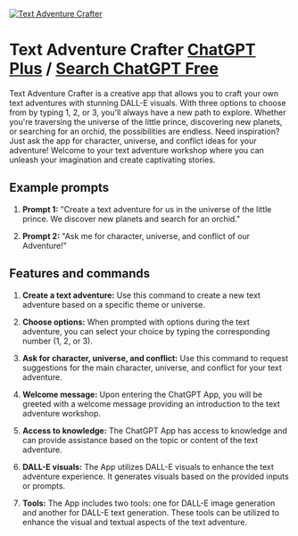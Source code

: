 
[![Text Adventure Crafter](https://files.oaiusercontent.com/file-Gvq0hN6MJ26aDNxs7bfnJoTE?se=2123-10-16T10%3A34%3A49Z&sp=r&sv=2021-08-06&sr=b&rscc=max-age%3D31536000%2C%20immutable&rscd=attachment%3B%20filename%3Deee99b87-30c1-4ba3-894d-dfd86c36662e.png&sig=xiOnAAlb32%2BKIpVkUfG9/eaEVGVyDTZv/T%2BgFtlziSE%3D)](https://chat.openai.com/g/g-8gxoeZgZt-text-adventure-crafter)

# Text Adventure Crafter [ChatGPT Plus](https://chat.openai.com/g/g-8gxoeZgZt-text-adventure-crafter) / [Search ChatGPT Free](https://gptcall.net/index.html#/?search=Text%20Adventure%20Crafter)

Text Adventure Crafter is a creative app that allows you to craft your own text adventures with stunning DALL-E visuals. With three options to choose from by typing 1, 2, or 3, you'll always have a new path to explore. Whether you're traversing the universe of the little prince, discovering new planets, or searching for an orchid, the possibilities are endless. Need inspiration? Just ask the app for character, universe, and conflict ideas for your adventure! Welcome to your text adventure workshop where you can unleash your imagination and create captivating stories.

## Example prompts

1. **Prompt 1:** "Create a text adventure for us in the universe of the little prince. We discover new planets and search for an orchid."

2. **Prompt 2:** "Ask me for character, universe, and conflict of our Adventure!"

## Features and commands

1. **Create a text adventure:** Use this command to create a new text adventure based on a specific theme or universe.

2. **Choose options:** When prompted with options during the text adventure, you can select your choice by typing the corresponding number (1, 2, or 3).

3. **Ask for character, universe, and conflict:** Use this command to request suggestions for the main character, universe, and conflict for your text adventure.

4. **Welcome message:** Upon entering the ChatGPT App, you will be greeted with a welcome message providing an introduction to the text adventure workshop.

5. **Access to knowledge:** The ChatGPT App has access to knowledge and can provide assistance based on the topic or content of the text adventure.

6. **DALL-E visuals:** The App utilizes DALL-E visuals to enhance the text adventure experience. It generates visuals based on the provided inputs or prompts.

7. **Tools:** The App includes two tools: one for DALL-E image generation and another for DALL-E text generation. These tools can be utilized to enhance the visual and textual aspects of the text adventure.


